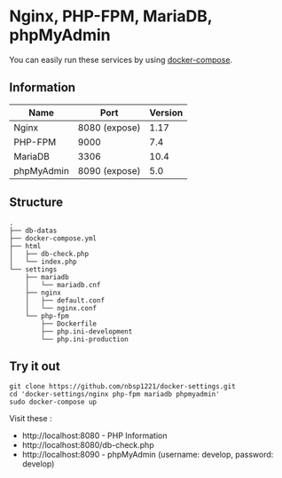 # Nginx, PHP-FPM, MariaDB, phpMyAdmin

You can easily run these services by using [docker-compose](https://docs.docker.com/compose).

## Information

| Name       | Port          | Version |
|------------|---------------|---------|
| Nginx      | 8080 (expose) | 1.17    |
| PHP-FPM    | 9000          | 7.4     |
| MariaDB    | 3306          | 10.4    |
| phpMyAdmin | 8090 (expose) | 5.0     |

## Structure

```
.
├── db-datas
├── docker-compose.yml
├── html
│   ├── db-check.php
│   └── index.php
└── settings
    ├── mariadb
    │   └── mariadb.cnf
    ├── nginx
    │   ├── default.conf
    │   └── nginx.conf
    └── php-fpm
        ├── Dockerfile
        ├── php.ini-development
        └── php.ini-production
```

## Try it out

```shell
git clone https://github.com/nbsp1221/docker-settings.git
cd 'docker-settings/nginx php-fpm mariadb phpmyadmin'
sudo docker-compose up
```

Visit these :
* http://localhost:8080 - PHP Information
* http://localhost:8080/db-check.php
* http://localhost:8090 - phpMyAdmin (username: develop, password: develop)

